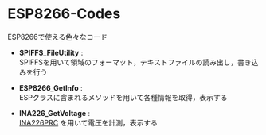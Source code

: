 # ESP8266-Codes
ESP8266で使える色々なコード

* **SPIFFS_FileUtility** :  
SPIFFSを用いて領域のフォーマット，テキストファイルの読み出し，書き込みを行う

* **ESP8266_GetInfo** :  
ESPクラスに含まれるメソッドを用いて各種情報を取得，表示する

* **INA226_GetVoltage** :  
[INA226PRC](http://strawberry-linux.com/catalog/items?code=12226) を用いて電圧を計測，表示する